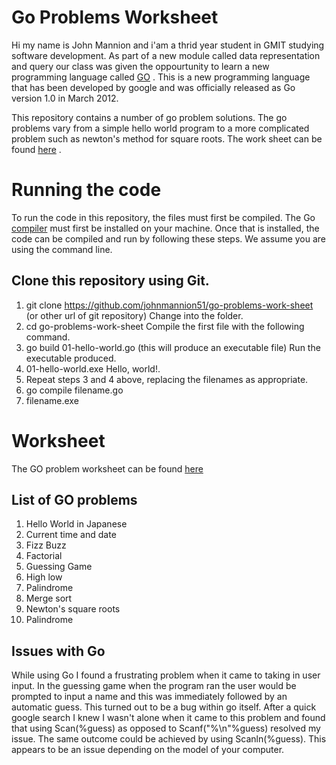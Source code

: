 # Go Problems Worksheet
Hi my name is John Mannion and i'am a thrid year student in GMIT studying software development. As part of a new module called 
data representation and query our class was given the oppourtunity to learn a new programming language called [GO](https://golang.org/)  .
This is a new programming language that has been developed by google and was officially released as Go version 1.0 in March 2012. 

This repository contains a number of go problem solutions. The go problems vary from a simple hello world program to a more complicated 
problem such as newton's method for square roots. The work sheet can be found [here](https://data-representation.github.io/problems/go-fundamentals.html)  .

# Running the code

To run the code in this repository, the files must first be compiled. The Go [compiler](https://golang.org/doc/install) 
must first be installed on your machine. Once that is installed, the code can be compiled and run by following these 
steps. We assume you are using the command line.

## Clone this repository using Git.
1. git clone https://github.com/johnmannion51/go-problems-work-sheet (or other url of git repository)
Change into the folder.
2. cd go-problems-work-sheet
Compile the first file with the following command.
3. go build 01-hello-world.go 
(this will produce an executable file)
Run the executable produced.
4. 01-hello-world.exe
Hello, world!.
5. Repeat steps 3 and 4 above, replacing the filenames as appropriate.
6. go compile filename.go
7. filename.exe

# Worksheet
The GO problem worksheet can be found [here](https://data-representation.github.io/problems/go-fundamentals.html)

## List of GO problems
1. Hello World in Japanese
2. Current time and date
3. Fizz Buzz
4. Factorial
5. Guessing Game
6. High low
7. Palindrome
8. Merge sort
9. Newton's square roots
10. Palindrome

## Issues with Go
While using Go I found a frustrating problem when it came to taking in user input. In the guessing game when the program ran
the user would be prompted to input a name and this was immediately followed by an automatic guess. This turned out to be a 
bug within go itself. After a quick google search I knew I wasn't alone when it came to this problem and found that using 
Scan(%guess) as opposed to Scanf("%\n"%guess) resolved my issue. The same outcome could be achieved by using Scanln(%guess).
This appears to be an issue depending on the model of your computer.